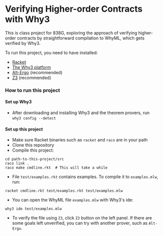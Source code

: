 Verifying Higher-order Contracts with Why3
=============================================================

This is class project for 838G, exploring the approach of verifying higher-order contracts
by straightforward compilation to WhyML, which gets verified by Why3.

To run this project, you need to have installed:
* [Racket](https://download.racket-lang.org/)
* [The Why3 platform](http://why3.lri.fr/#download)
* [Alt-Ergo](https://alt-ergo.ocamlpro.com/index.php#releases) (recommended)
* [Z3](https://z3.codeplex.com/releases) (recommended)

### How to run this project

#### Set up Why3

* After downloading and installing Why3 and the theorem provers, run `why3 config --detect`

#### Set up this project

* Make sure Racket binaries such as `racket` and `raco` are in your path
* Clone this repository
* Compile this project:
```{bash}
cd path-to-this-project/src
raco link .
raco make cmdline.rkt  # This will take a while
```

* File `test/examples.rkt` contains examples. To compile it to `examples.mlw`, run:

```{bash}
racket cmdline.rkt test/examples.rkt test/examples.mlw
```

* You can open the WhyML file `examples.mlw` with Why3's ide:

```{bash}
why3 ide test/examples.mlw
```

* To verify the file using `Z3`, click `Z3` button on the left panel.
  If there are some goals left unverified, you can try with another prover,
  such as `Alt-Ergo`.


